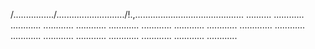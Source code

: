 /................/.........................../!.,........................................... ..........
............
............
............
............
............
............
............
............
.............
............
............
............
............
............
............
............
............


